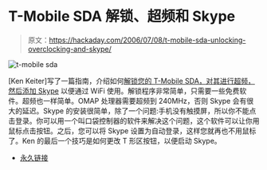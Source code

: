 # T-Mobile SDA 解锁、超频和 Skype

> 原文：<https://hackaday.com/2006/07/08/t-mobile-sda-unlocking-overclocking-and-skype/>

![t-mobile sda](img/9382b99c73f4d09f85c34fb2b07bfe48.png)

[Ken Keiter]写了一篇指南，介绍如何[解锁您的 T-Mobile SDA，对其进行超频，然后添加 Skype](http://systembash.com/content/mirror-using-skype-and-unlocking-your-t-mobile-sda/) 以便通过 WiFi 使用。解锁程序非常简单，只需要一些免费软件。超频也一样简单。OMAP 处理器需要超频到 240MHz，否则 Skype 会有很大的延迟。Skype 的安装很简单，除了一个问题:手机没有触摸屏，所以你不能点击登录。你可以用一个叫口袋控制器的软件来解决这个问题，这个软件可以让你用鼠标点击按钮。之后，您可以将 Skype 设置为自动登录，这样您就再也不用鼠标了。Ken 的最后一个技巧是如何更改 T 形区按钮，以便启动 Skype。

*   [永久链接](http://systembash.com/content/mirror-using-skype-and-unlocking-your-t-mobile-sda/)